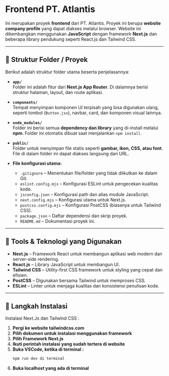# Frontend PT. Atlantis

Ini merupakan proyek **frontend** dari PT. Atlantis. Proyek ini berupa **website company profile** yang dapat diakses melalui browser. Website ini dikembangkan menggunakan **JavaScript** dengan framework **Next.js** dan beberapa library pendukung seperti React.js dan Tailwind CSS.

---

## 📁 Struktur Folder / Proyek

Berikut adalah struktur folder utama beserta penjelasannya:

- **`app/`**  
  Folder ini adalah fitur dari **Next.js App Router**. Di dalamnya berisi struktur halaman, layout, dan route aplikasi.

- **`components/`**  
  Tempat menyimpan komponen UI terpisah yang bisa digunakan ulang, seperti tombol (`Button.jsx`), navbar, card, dan komponen visual lainnya.

- **`node_modules/`**  
  Folder ini berisi semua **dependency dan library** yang di-install melalui **npm**. Folder ini otomatis dibuat saat menjalankan `npm install`.

- **`public/`**  
  Folder untuk menyimpan file statis seperti **gambar, ikon, CSS, atau font**. File di dalam folder ini dapat diakses langsung dari URL.

- **File konfigurasi utama:**
  - `.gitignore` – Menentukan file/folder yang tidak diikutkan ke dalam Git.
  - `eslint.config.mjs` – Konfigurasi ESLint untuk pengecekan kualitas kode.
  - `jsconfig.json` – Konfigurasi path dan alias module JavaScript.
  - `next.config.mjs` – Konfigurasi utama untuk Next.js.
  - `postcss.config.mjs` – Konfigurasi PostCSS (biasanya untuk Tailwind CSS).
  - `package.json` – Daftar dependensi dan skrip proyek.
  - `README.md` – Dokumentasi proyek ini.

---

## 🧰 Tools & Teknologi yang Digunakan

- **Next.js** – Framework React untuk membangun aplikasi web modern dan server-side rendering.
- **React.js** – Library JavaScript untuk membangun UI.
- **Tailwind CSS** – Utility-first CSS framework untuk styling yang cepat dan efisien.
- **PostCSS** – Digunakan bersama Tailwind untuk memproses CSS.
- **ESLint** – Linter untuk menjaga kualitas dan konsistensi penulisan kode.

---

## 🚀 Langkah Instalasi

Instalasi Next.Js dan Tailwind CSS :

1. **Pergi ke website tailwindcss.com**
2. **Pilih dokumen untuk instalasi menggunakan framework**
3. **Pilih Framework Next.js**
4. **Ikuti perintah instalasi yang sudah tertera di website**
5. **Buka VSCode, ketika di terminal :**
   ```bash
   npm run dev di terminal
6. **Buka localhost yang ada di terminal**
